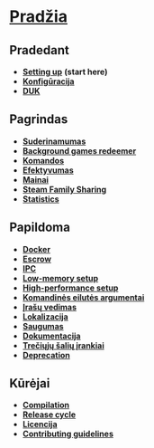 # **[Pradžia](https://github.com/JustArchi/ArchiSteamFarm/wiki)**

## Pradedant

* **[Setting up](https://github.com/JustArchi/ArchiSteamFarm/wiki/Setting-up)** **(start here)**
* **[Konfigūracija](https://github.com/JustArchi/ArchiSteamFarm/wiki/Configuration)**
* **[DUK](https://github.com/JustArchi/ArchiSteamFarm/wiki/FAQ)**

## Pagrindas

* **[Suderinamumas](https://github.com/JustArchi/ArchiSteamFarm/wiki/Compatibility)**
* **[Background games redeemer](https://github.com/JustArchi/ArchiSteamFarm/wiki/Background-games-redeemer)**
* **[Komandos](https://github.com/JustArchi/ArchiSteamFarm/wiki/Commands)**
* **[Efektyvumas](https://github.com/JustArchi/ArchiSteamFarm/wiki/Performance)**
* **[Mainai](https://github.com/JustArchi/ArchiSteamFarm/wiki/Trading)**
* **[Steam Family Sharing](https://github.com/JustArchi/ArchiSteamFarm/wiki/Steam-Family-Sharing)**
* **[Statistics](https://github.com/JustArchi/ArchiSteamFarm/wiki/Statistics)**

## Papildoma

* **[Docker](https://github.com/JustArchi/ArchiSteamFarm/wiki/Docker)**
* **[Escrow](https://github.com/JustArchi/ArchiSteamFarm/wiki/Escrow)**
* **[IPC](https://github.com/JustArchi/ArchiSteamFarm/wiki/IPC)**
* **[Low-memory setup](https://github.com/JustArchi/ArchiSteamFarm/wiki/Low-memory-setup)**
* **[High-performance setup](https://github.com/JustArchi/ArchiSteamFarm/wiki/High-performance-setup)**
* **[Komandinės eilutės argumentai](https://github.com/JustArchi/ArchiSteamFarm/wiki/Command-line-arguments)**
* **[Įrašų vedimas](https://github.com/JustArchi/ArchiSteamFarm/wiki/Logging)**
* **[Lokalizacija](https://github.com/JustArchi/ArchiSteamFarm/wiki/Localization)**
* **[Saugumas](https://github.com/JustArchi/ArchiSteamFarm/wiki/Security)**
* **[Dokumentacija](https://github.com/JustArchi/ArchiSteamFarm/wiki/Documentation)**
* **[Trečiųjų šalių įrankiai](https://github.com/JustArchi/ArchiSteamFarm/wiki/Third-party-tools)**
* **[Deprecation](https://github.com/JustArchi/ArchiSteamFarm/wiki/Deprecation)**

## Kūrėjai

* **[Compilation](https://github.com/JustArchi/ArchiSteamFarm/wiki/Compilation)**
* **[Release cycle](https://github.com/JustArchi/ArchiSteamFarm/wiki/Release-cycle)**
* **[Licencija](https://github.com/JustArchi/ArchiSteamFarm/wiki/License)**
* **[Contributing guidelines](https://github.com/JustArchi/ArchiSteamFarm/blob/master/.github/CONTRIBUTING.md)**